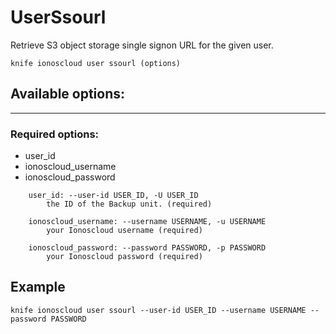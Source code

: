# UserSsourl

Retrieve S3 object storage single signon URL for the given user.

```text
knife ionoscloud user ssourl (options)
```

## Available options:
---

### Required options:

* user_id
* ionoscloud_username
* ionoscloud_password

```text
    user_id: --user-id USER_ID, -U USER_ID
        the ID of the Backup unit. (required)

    ionoscloud_username: --username USERNAME, -u USERNAME
        your Ionoscloud username (required)

    ionoscloud_password: --password PASSWORD, -p PASSWORD
        your Ionoscloud password (required)

```

## Example

```text
knife ionoscloud user ssourl --user-id USER_ID --username USERNAME --password PASSWORD
```
